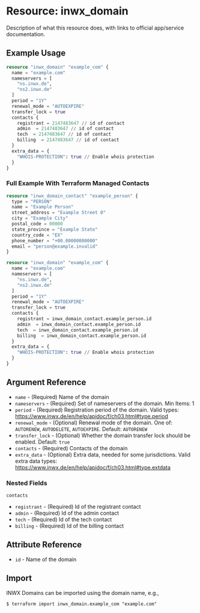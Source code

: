 # Resource: inwx_domain

Description of what this resource does, with links to official
app/service documentation.

## Example Usage

```terraform
resource "inwx_domain" "example_com" {
  name = "example.com"
  nameservers = [
    "ns.inwx.de",
    "ns2.inwx.de"
  ]
  period = "1Y"
  renewal_mode = "AUTOEXPIRE"
  transfer_lock = true
  contacts {
    registrant = 2147483647 // id of contact
    admin  = 2147483647 // id of contact
    tech  = 2147483647 // id of contact
    billing  = 2147483647 // id of contact
  }
  extra_data = {
    "WHOIS-PROTECTION": true // Enable whois protection
  }
}
```

### Full Example With Terraform Managed Contacts

```terraform
resource "inwx_domain_contact" "example_person" {
  type = "PERSON"
  name = "Example Person"
  street_address = "Example Street 0"
  city = "Example City"
  postal_code = 00000
  state_province = "Example State"
  country_code = "EX"
  phone_number = "+00.00000000000"
  email = "person@example.invalid"
}

resource "inwx_domain" "example_com" {
  name = "example.com"
  nameservers = [
    "ns.inwx.de",
    "ns2.inwx.de"
  ]
  period = "1Y"
  renewal_mode = "AUTOEXPIRE"
  transfer_lock = true
  contacts {
    registrant = inwx_domain_contact.example_person.id
    admin  = inwx_domain_contact.example_person.id
    tech  = inwx_domain_contact.example_person.id
    billing  = inwx_domain_contact.example_person.id
  }
  extra_data = {
    "WHOIS-PROTECTION": true // Enable whois protection
  }
}
```

## Argument Reference

* `name` - (Required) Name of the domain
* `nameservers` - (Required) Set of nameservers of the domain. Min Items: 1
* `period` - (Required) Registration period of the domain. Valid types: https://www.inwx.de/en/help/apidoc/f/ch03.html#type.period
* `renewal_mode` - (Optional) Renewal mode of the domain. One of: `AUTORENEW`, `AUTODELETE`, `AUTOEXPIRE`. Default: `AUTORENEW`
* `transfer_lock` - (Optional) Whether the domain transfer lock should be enabled. Default: `true`
* `contacts` - (Required) Contacts of the domain
* `extra_data` - (Optional) Extra data, needed for some jurisdictions. Valid extra data types: https://www.inwx.de/en/help/apidoc/f/ch03.html#type.extdata

### Nested Fields

`contacts`
* `registrant` - (Required) Id of the registrant contact
* `admin` - (Required) Id of the admin contact
* `tech` - (Required) Id of the tech contact
* `billing` - (Required) Id of the billing contact

## Attribute Reference

* `id` - Name of the domain

## Import

INWX Domains can be imported using the domain name, e.g.,

```
$ terraform import inwx_domain.example_com "example.com"
```
